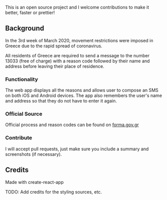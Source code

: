 This is an open source project and I welcome contributions to make it better, faster or prettier!

## Background
In the 3rd week of March 2020, movement restrictions were imposed in Greece due to the rapid spread of coronavirus. 

All residents of Greece are required to send a message to the number 13033 (free of charge) with a reason code followed by their name and address before leaving their place of residence.

### Functionality

The web app displays all the reasons and allows user to compose an SMS on both iOS and Android devices.
The app also remembers the user's name and address so that they do not have to enter it again.

### Official Source

Official process and reason codes can be found on <a href="https://forma.gov.gr/#sms" target="_blank">forma.gov.gr</a>

### Contribute
I will accept pull requests, just make sure you include a summary and screenshots (if necessary).

## Credits
Made with create-react-app

TODO: Add credits for the styling sources, etc.
